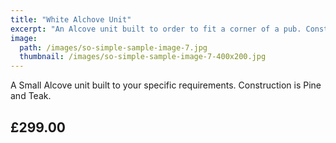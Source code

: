 ```yaml
---
title: "White Alchove Unit"
excerpt: "An Alcove unit built to order to fit a corner of a pub. Construction is Pine and Teak."
image: 
  path: /images/so-simple-sample-image-7.jpg
  thumbnail: /images/so-simple-sample-image-7-400x200.jpg
---
```


A Small Alcove unit built to your specific requirements. Construction is Pine and Teak.

## £299.00



